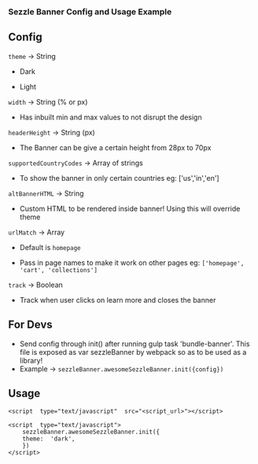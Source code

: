 ### Sezzle Banner Config and Usage Example

## Config
`theme` -> String

* Dark

* Light

  

`width` -> String (% or px)

* Has inbuilt min and max values to not disrupt the design

  

`headerHeight` -> String (px)

* The Banner can be give a certain height from 28px to 70px

  

`supportedCountryCodes` -> Array of strings

* To show the banner in only certain countries eg: ['us','in','en']

  

`altBannerHTML` -> String

* Custom HTML to be rendered inside banner! Using this will override theme

  

`urlMatch` -> Array

* Default is `homepage`

* Pass in page names to make it work on other pages eg: `['homepage', 'cart', 'collections']`


`track` -> Boolean

* Track when user clicks on learn more and closes the banner


## For Devs
 * Send config through init() after running gulp task 'bundle-banner'. This file is exposed as var sezzleBanner by webpack so as to be used    as a library!
 * Example -> `sezzleBanner.awesomeSezzleBanner.init({config})`
  
## Usage 
```
<script  type="text/javascript"  src="<script_url>"></script>

<script  type="text/javascript">
    sezzleBanner.awesomeSezzleBanner.init({
    theme:  'dark',
    })
</script>
